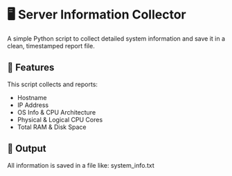 # 🖥️ Server Information Collector

A simple Python script to collect detailed system information and save it in a clean, timestamped report file.

## 📌 Features

This script collects and reports:
- Hostname
- IP Address
- OS Info & CPU Architecture
- Physical & Logical CPU Cores
- Total RAM & Disk Space

## 📂 Output

All information is saved in a file like: system_info.txt